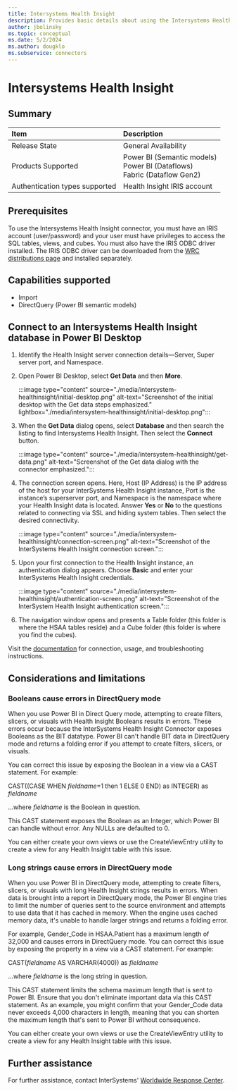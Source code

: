 ```yaml
---
title: Intersystems Health Insight
description: Provides basic details about using the Intersystems Health Insight connector.
author: jbolinsky
ms.topic: conceptual
ms.date: 5/2/2024
ms.author: dougklo
ms.subservice: connectors
---
```


# Intersystems Health Insight

## Summary

|**Item**                              |**Description**                                        |
|:-------------------------------------|:------------------------------------------------------|
| Release State                        | General Availability                                  |
| Products Supported                   | Power BI (Semantic models)<br/>Power BI (Dataflows)<br/>Fabric (Dataflow Gen2) |
| Authentication types supported       | Health Insight IRIS account                           |

## Prerequisites

To use the Intersystems Health Insight connector, you must have an IRIS account (user/password) and your user must have privileges to access the SQL tables, views, and cubes. You must also have the IRIS ODBC driver installed.
The IRIS ODBC driver can be downloaded from the [WRC distributions page](https://wrc.intersystems.com/wrc/coDistGen.csp) and installed separately.

## Capabilities supported

- Import
- DirectQuery (Power BI semantic models)

## Connect to an Intersystems Health Insight database in Power BI Desktop

1. Identify the Health Insight server connection details&mdash;Server, Super server port, and Namespace.

2. Open Power BI Desktop, select **Get Data** and then **More**.

   :::image type="content" source="./media/intersystem-healthinsight/initial-desktop.png" alt-text="Screenshot of the initial desktop with the Get data steps emphasized." lightbox="./media/intersystem-healthinsight/initial-desktop.png":::

3. When the **Get Data** dialog opens, select **Database** and then search the listing to find Intersystems Health Insight. Then select the **Connect** button.

   :::image type="content" source="./media/intersystem-healthinsight/get-data.png" alt-text="Screenshot of the Get data dialog with the connector emphasized.":::

4. The connection screen opens. Here, Host (IP Address) is the IP address of the host for your InterSystems Health Insight instance, Port is the instance’s superserver port, and Namespace is the namespace where your Health Insight data is located. Answer **Yes** or **No** to the questions related to connecting via SSL and hiding system tables. Then select the desired connectivity.

   :::image type="content" source="./media/intersystem-healthinsight/connection-screen.png" alt-text="Screenshot of the InterSystems Health Insight connection screen.":::

5. Upon your first connection to the Health Insight instance, an authentication dialog appears. Choose **Basic** and enter your InterSystems Health Insight credentials.

   :::image type="content" source="./media/intersystem-healthinsight/authentication-screen.png" alt-text="Screenshot of the InterSystem Health Insight authentication screen.":::

6. The navigation window opens and presents a Table folder (this folder is where the HSAA tables reside) and a Cube folder (this folder is where you find the cubes).

Visit the [documentation](https://docs.intersystems.com/hslatest/csp/docbook/DocBook.UI.Page.cls?KEY=HSAA_powerbi) for connection, usage, and troubleshooting instructions.

## Considerations and limitations

### Booleans cause errors in DirectQuery mode

When you use Power BI in Direct Query mode, attempting to create filters, slicers, or visuals with Health Insight Booleans results in errors. These errors occur because the InterSystems Health Insight Connector exposes Booleans as the BIT datatype. Power BI can't handle BIT data in DirectQuery mode and returns a folding error if you attempt to create filters, slicers, or visuals.

You can correct this issue by exposing the Boolean in a view via a CAST statement. For example:

CAST((CASE WHEN *fieldname*=1 then 1 ELSE 0 END) as INTEGER) as *fieldname*

...where *fieldname* is the Boolean in question.

This CAST statement exposes the Boolean as an Integer, which Power BI can handle without error. Any NULLs are defaulted to 0.

You can either create your own views or use the CreateViewEntry utility to create a view for any Health Insight table with this issue.

### Long strings cause errors in DirectQuery mode

When you use Power BI in DirectQuery mode, attempting to create filters, slicers, or visuals with long Health Insight strings results in errors. When data is brought into a report in DirectQuery mode, the Power BI engine tries to limit the number of queries sent to the source environment and attempts to use data that it has cached in memory. When the engine uses cached memory data, it's unable to handle larger strings and returns a folding error.

For example, Gender_Code in HSAA.Patient has a maximum length of 32,000 and causes errors in DirectQuery mode. You can correct this issue by exposing the property in a view via a CAST statement. For example:

CAST(*fieldname* AS VARCHAR(4000)) as *fieldname*

...where *fieldname* is the long string in question.

This CAST statement limits the schema maximum length that is sent to Power BI. Ensure that you don't eliminate important data via this CAST statement. As an example, you might confirm that your Gender_Code data never exceeds 4,000 characters in length, meaning that you can shorten the maximum length that's sent to Power BI without consequence.

You can either create your own views or use the CreateViewEntry utility to create a view for any Health Insight table with this issue.

## Further assistance

For further assistance, contact InterSystems' [Worldwide Response Center](https://wrc.intersystems.com).
